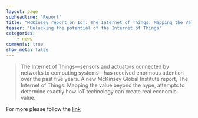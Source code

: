 ```yaml
---
layout: page
subheadline: "Report"
title: "McKinsey report on IoT: The Internet of Things: Mapping the Value Beyond the Hype"
teaser: "Unlocking the potential of the Internet of Things"
categories:
    - news        
comments: true
show_meta: false
---
```


> The Internet of Things—sensors and actuators connected by networks to computing systems—has received enormous attention over the past five years. A new McKinsey Global Institute report, The Internet of Things: Mapping the value beyond the hype, attempts to determine exactly how IoT technology can create real economic value.


For more please follow the [link](http://www.mckinsey.com/insights/business_technology/the_internet_of_things_the_value_of_digitizing_the_physical_world)